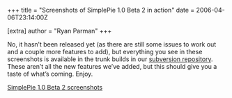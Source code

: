 +++
title = "Screenshots of SimplePie 1.0 Beta 2 in action"
date = 2006-04-06T23:14:00Z

[extra]
author = "Ryan Parman"
+++

No, it hasn’t been released yet (as there are still some issues to work out and a couple more features to add), but everything you see in these screenshots is available in the trunk builds in our [subversion repository](/downloads/). These aren’t all the new features we’ve added, but this should give you a taste of what’s coming. Enjoy.

[SimplePie 1.0 Beta 2 screenshots](http://flickr.com/photos/skyzyx/sets/72057594100877522/)
